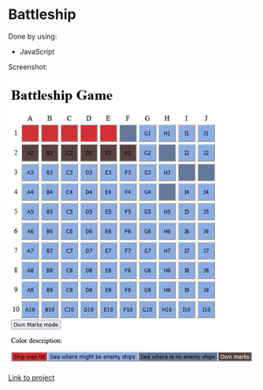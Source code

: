# Battleship

Done by using:

- JavaScript

Screenshot:

![alt text](https://github.com/MissAlways/Portfolio/blob/main/Battleship/screenshot.png?raw=true)

[Link to project](https://github.com/MissAlways/Battleship)
